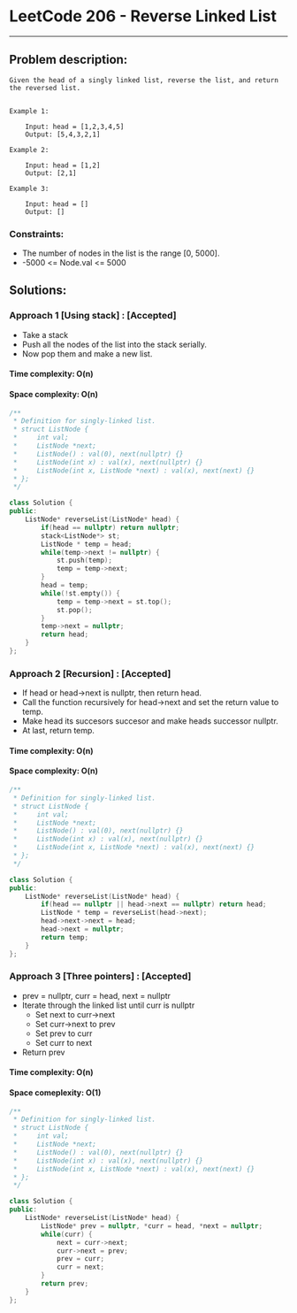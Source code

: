 # LeetCode 206 - Reverse Linked List
***
## Problem description:
    Given the head of a singly linked list, reverse the list, and return the reversed list.


    Example 1:

        Input: head = [1,2,3,4,5]
        Output: [5,4,3,2,1]

    Example 2:

        Input: head = [1,2]
        Output: [2,1]

    Example 3:

        Input: head = []
        Output: []

### Constraints: 
 * The number of nodes in the list is the range [0, 5000].
 * -5000 <= Node.val <= 5000

## Solutions: 

### Approach 1 [Using stack] : [Accepted]
 * Take a stack
 * Push all the nodes of the list into the stack serially.
 * Now pop them and make a new list.

#### Time complexity: O(n)
#### Space complexity: O(n)

``` cpp
/**
 * Definition for singly-linked list.
 * struct ListNode {
 *     int val;
 *     ListNode *next;
 *     ListNode() : val(0), next(nullptr) {}
 *     ListNode(int x) : val(x), next(nullptr) {}
 *     ListNode(int x, ListNode *next) : val(x), next(next) {}
 * };
 */

class Solution {
public:
    ListNode* reverseList(ListNode* head) {
        if(head == nullptr) return nullptr;
        stack<ListNode*> st;
        ListNode * temp = head;
        while(temp->next != nullptr) {
            st.push(temp);
            temp = temp->next;
        }
        head = temp;
        while(!st.empty()) {
            temp = temp->next = st.top();
            st.pop();
        }
        temp->next = nullptr;
        return head;
    }
};
```

### Approach 2 [Recursion] : [Accepted]
 * If head or head->next is nullptr, then return head.
 * Call the function recursively for head->next and set the return value to temp.
 * Make head its succesors succesor and make heads successor nullptr.
 * At last, return temp.

#### Time complexity: O(n)
#### Space complexity: O(n)


``` cpp
/**
 * Definition for singly-linked list.
 * struct ListNode {
 *     int val;
 *     ListNode *next;
 *     ListNode() : val(0), next(nullptr) {}
 *     ListNode(int x) : val(x), next(nullptr) {}
 *     ListNode(int x, ListNode *next) : val(x), next(next) {}
 * };
 */

class Solution {
public:
    ListNode* reverseList(ListNode* head) {
        if(head == nullptr || head->next == nullptr) return head;
        ListNode * temp = reverseList(head->next);
        head->next->next = head;
        head->next = nullptr;
        return temp;
    }
};
```

### Approach 3 [Three pointers] : [Accepted]
 * prev = nullptr, curr = head, next = nullptr
 * Iterate through the linked list until curr is nullptr
    * Set next to curr->next
    * Set curr->next to prev
    * Set prev to curr
    * Set curr to next
 * Return prev

#### Time complexity: O(n)
#### Space comeplexity: O(1)


``` cpp
/**
 * Definition for singly-linked list.
 * struct ListNode {
 *     int val;
 *     ListNode *next;
 *     ListNode() : val(0), next(nullptr) {}
 *     ListNode(int x) : val(x), next(nullptr) {}
 *     ListNode(int x, ListNode *next) : val(x), next(next) {}
 * };
 */

class Solution {
public:
    ListNode* reverseList(ListNode* head) {
        ListNode* prev = nullptr, *curr = head, *next = nullptr;
        while(curr) {
            next = curr->next;
            curr->next = prev;
            prev = curr;
            curr = next;
        }
        return prev;
    }
};
```
